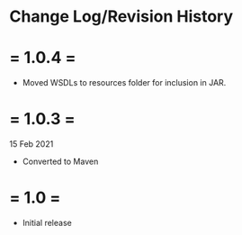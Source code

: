 # Change Log/Revision History

= 1.0.4 =
=========
- Moved WSDLs to resources folder for inclusion in JAR.

= 1.0.3 =
=========
15 Feb 2021
- Converted to Maven

= 1.0 =
=======
- Initial release
